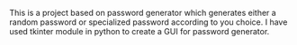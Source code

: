 This is a project based on password generator which generates either a random password or specialized password according to you choice.
I have used tkinter module in python to create a GUI for password generator.
